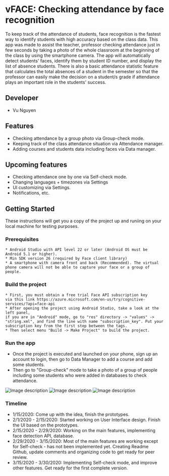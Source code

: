 # vFACE: Checking attendance by face recognition

To keep track of the attendance of students, face recognition is the fastest way to identify students with high accuracy based on the class data. This app was made to assist the teacher, professor checking attendance just in few seconds by taking a photo of the whole classroom at the beginning of the class by using the smartphone camera. The app will automatically detect students' faces, identify them by student ID number, and display the list of absence students. There is also a basic attendance statistic feature that calculates the total absences of a student in the semester so that the professor can easily make the decision on a student/s grade if attendance plays an important role in the students' success.

## Developer
* Vu Nguyen

## Features
* Checking attendance by a group photo via Group-check mode.
* Keeping track of the class attendance situation via Attendance manager.
* Adding courses and students data including faces via Data manager.

## Upcoming features
* Checking attendance one by one via Self-check mode.
* Changing languages + timezones via Settings
* UI customizing via Settings.
* Notifications, etc.

## Getting Started
These instructions will get you a copy of the project up and runiing on your local machine for testing purposes.
### Prerequisites
```
* Android Studio with API level 22 or later (Android OS must be Android 5.1 or higher).
* Min SDK version 26 (required by Face client library)
* A smartphone with camera front and back (Recommended). The virtual phone camera will not be able to capture your face or a group of people.
```
### Build the project
```
* First, you must obtain a free trial Face API subscription key 
via this link https://azure.microsoft.com/en-us/try/cognitive-services/?api=face-api
* After opening the project using Android Studio, take a look at the left panel, 
if you are in "Android" mode, go to "res" directory -> "values" -> "string.xml", and find the line with name "subscription_key". Put your subscription key from the first step between the tags.
* Then select menu "Build -> Make Project" to build the project.
```
### Run the app
* Once the project is executed and launched on your phone, sign up an account to login, then go to Data Manager to add a course and add some students.
* Then go to "Group-check" mode to take a photo of a group of people including some students who were added in databases to check attendance.

![Image description](https://i.ibb.co/42bKRmX/Screenshot-2020-03-16-14-15-00-127-com-example-vface.jpg) 
![Image description](https://i.ibb.co/VpY8W3r/Screenshot-2020-03-16-13-57-04-852-com-example-vface.jpg) 
![Image description](https://i.ibb.co/Hn2RDZ3/Screenshot-2020-03-16-13-56-43-653-com-example-vface.jpg)
### Timeline
 * 1/15/2020: Come up with the idea, finish the prototypes.
 * 2/1/2020 - 2/15/2020: Started working on User Interface design. Finish the UI based on the prototypes.
 * 2/15/2020 - 2/29/2020: Working on the main features, implementing face detection API, database.
 * 2/29/2020 - 3/15/2020: Most of the main features are working except for Self-check - has not been implemented yet.
 Creating Readme Github, update comments and organizing code to get ready for peer review.
 * 3/15/2020 - 3/30/2020: Implementing Self-check mode, and improve other features. Get ready for the first complete version.
